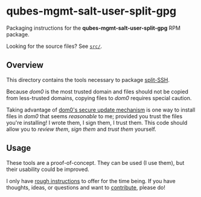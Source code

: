 qubes-mgmt-salt-user-split-gpg
==============================

Packaging instructions for the **qubes-mgmt-salt-user-split-gpg** RPM package.

Looking for the source files? See [`src/`][src].

  [src]: ./src/

Overview
--------

This directory contains the tools necessary to package [split-SSH][src].

Because _dom0_ is the most trusted domain and files should not be copied from less-trusted domains, copying files to _dom0_ requires special caution.

Taking advantage of [dom0's secure update mechanism][secure-updates] is one way to install files in _dom0_ that seems _reasonable_ to me; provided you trust the files you're installing! I wrote them, I sign them, I trust them. This code should allow you to _review them_, _sign them_ and _trust them_ yourself.

  [secure-updates]: https://www.qubes-os.org/doc/dom0-secure-updates

Usage
-----

These tools are a proof-of-concept. They can be used (I use them), but their usability could be improved.

I only have [rough instructions][testing-plan] to offer for the time being. If you have thoughts, ideas, or questions and want to [contribute][contributing], please do!

  [testing-plan]: https://github.com/gonzalo-bulnes/qubes-mgmt-salt-user/pull/3#issuecomment-778722564
  [contributing]: https://github.com/gonzalo-bulnes/qubes-mgmt-salt-user/blob/main/CONTRIBUTING.md

